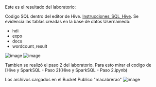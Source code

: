 Este es el resultado del laboratorio:

Codigo SQL dentro del editor de Hive. [Instrucciones_SQL_Hive](Instrucciones_SQL_Hive.md).
Se evidencia las tablas creadas en la base de datos Usernamedb:
- hdi
- expo
- docs
- wordcount_result

![image](https://github.com/user-attachments/assets/fc82cc7d-b058-44ec-a78a-4f15de5b123c)
![image](https://github.com/user-attachments/assets/4898512d-fa26-4e2f-b0a5-fdcd3e9ef19f)

Tambien se realizó el paso 2 del laboratorio. Para esto mirar el codigo de [Hive y SparkSQL - Paso 2](Hive y SparkSQL - Paso 2.ipynb)

Los archivos cargados en el Bucket Publico "macabrerao"
![image](https://i.imgur.com/0GZhmF9.jpeg)
